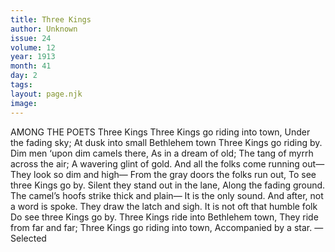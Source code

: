 ```yaml
---
title: Three Kings
author: Unknown
issue: 24
volume: 12
year: 1913
month: 41
day: 2
tags:
layout: page.njk
image:
---
```

AMONG THE POETS    Three Kings    Three Kings go riding into town, Under the fading sky; At dusk into small Bethlehem town Three Kings go riding by. Dim men ‘upon dim camels there, As in a dream of old; The tang of myrrh across the air; A wavering glint of gold. And all the folks come running out— They look so dim and high— From the gray doors the folks run out, To see three Kings go by. Silent they stand out in the lane, Along the fading ground. The camel’s hoofs strike thick and plain— It is the only sound. And after, not a word is spoke. They draw the latch and sigh. It is not oft that humble folk Do see three Kings go by. Three Kings ride into Bethlehem town, They ride from far and far; Three Kings go riding into town, Accompanied by a star. —Selected
